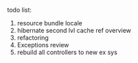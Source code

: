 todo list:
1) resource bundle locale
3) hibernate second lvl cache ref overview
5) refactoring
7) Exceptions review
8) rebuild all controllers to new ex sys
